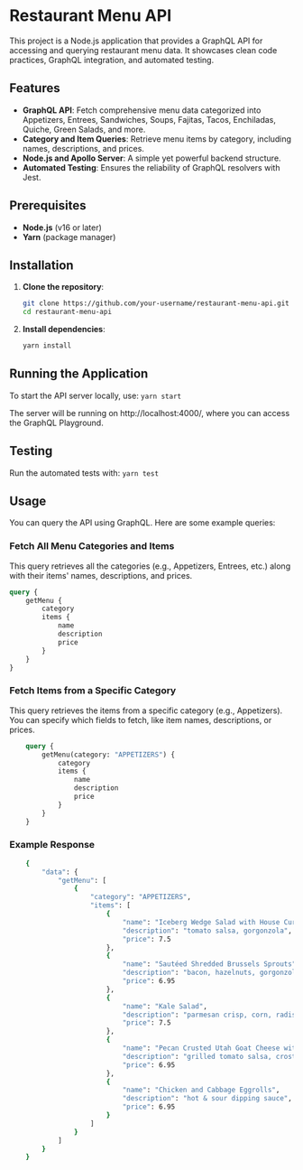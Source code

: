 # Restaurant Menu API

This project is a Node.js application that provides a GraphQL API for accessing and querying restaurant menu data. It showcases clean code practices, GraphQL integration, and automated testing.

## Features

- **GraphQL API**: Fetch comprehensive menu data categorized into Appetizers, Entrees, Sandwiches, Soups, Fajitas, Tacos, Enchiladas, Quiche, Green Salads, and more.
- **Category and Item Queries**: Retrieve menu items by category, including names, descriptions, and prices.
- **Node.js and Apollo Server**: A simple yet powerful backend structure.
- **Automated Testing**: Ensures the reliability of GraphQL resolvers with Jest.

## Prerequisites

- **Node.js** (v16 or later)
- **Yarn** (package manager)

## Installation

1. **Clone the repository**:
   ```bash
   git clone https://github.com/your-username/restaurant-menu-api.git
   cd restaurant-menu-api
2. **Install dependencies**:
    ```bash
    yarn install
## Running the Application
To start the API server locally, use:
    ```
    yarn start
    ```

The server will be running on http://localhost:4000/, where you can access the GraphQL Playground.

## Testing
Run the automated tests with:
    ```
    yarn test
    ```
## Usage
You can query the API using GraphQL. Here are some example queries:

### Fetch All Menu Categories and Items
This query retrieves all the categories (e.g., Appetizers, Entrees, etc.) along with their items' names, descriptions, and prices.

```graphql
query {
    getMenu {
        category
        items {
            name
            description
            price
        }
    }
}
```

### Fetch Items from a Specific Category
This query retrieves the items from a specific category (e.g., Appetizers). You can specify which fields to fetch, like item names, descriptions, or prices.

```graphql
    query {
        getMenu(category: "APPETIZERS") {
            category
            items {
                name
                description
                price
            }
        }
    }
```
   
### Example Response
```bash
    {
        "data": {
            "getMenu": [
                {
                    "category": "APPETIZERS",
                    "items": [
                        {
                            "name": "Iceberg Wedge Salad with House Cured Bacon",
                            "description": "tomato salsa, gorgonzola",
                            "price": 7.5
                        },
                        {
                            "name": "Sautéed Shredded Brussels Sprouts",
                            "description": "bacon, hazelnuts, gorgonzola",
                            "price": 6.95
                        },
                        {
                            "name": "Kale Salad",
                            "description": "parmesan crisp, corn, radish, garlic-lemon vinaigrette",
                            "price": 7.5
                        },
                        {
                            "name": "Pecan Crusted Utah Goat Cheese with Basil-Mint Pesto",
                            "description": "grilled tomato salsa, crostini",
                            "price": 6.95
                        },
                        {
                            "name": "Chicken and Cabbage Eggrolls",
                            "description": "hot & sour dipping sauce",
                            "price": 6.95
                        }
                    ]
                }
            ]
        }
    }

```

